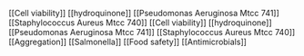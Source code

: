 [[Cell viability]]
[[hydroquinone]]
[[Pseudomonas Aeruginosa Mtcc 741]]
[[Staphylococcus Aureus Mtcc 740]]
[[Cell viability]]
[[hydroquinone]]
[[Pseudomonas Aeruginosa Mtcc 741]]
[[Staphylococcus Aureus Mtcc 740]]
[[Aggregation]]
[[Salmonella]]
[[Food safety]]
[[Antimicrobials]]
